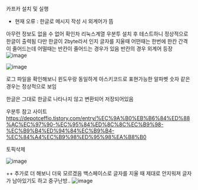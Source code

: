 카프카 설치 및 실행 

- 현재 오류 : 한글로 메시지 작성 시 외계어가 뜸



아무런 정보도 없을 수 없어 확인차 리눅스계열 우분투 설치 후 테스트하니 정상적으로 한글이 출력됨 다만 한글이 2byte라서 인지 글자를 지울때 어떤때는 한번에 한칸 간격이 줄어드는데 어떨때는 반칸이 줄어드는 경우가 있음 반칸의 경우 외계어 등장
![image](https://github.com/2nho/personal-study/assets/97571604/2782b6e0-920b-4074-a4ec-48500663460f)


![image](https://github.com/2nho/personal-study/assets/97571604/8062692e-a35e-46a8-87c4-f35ccbe3d2da)

로그 파일을 확인해보니 윈도우랑 동일하게 아스키코드로 표현가능한 알파벳 숫자 같은 경우는 정상적으로 보임 

한글은 그대로 한글로 나타나지 않고 변환되어 저장되어있음


우분투 참고 사이트 https://depotceffio.tistory.com/entry/%EC%9A%B0%EB%B6%84%ED%88%AC%EC%97%90-%EC%95%84%ED%8C%8C%EC%B9%98-%EC%B9%B4%ED%94%84%EC%B9%B4-%EC%84%A4%EC%B9%98%ED%95%98%EA%B8%B0


토픽삭제  

![image](https://github.com/2nho/personal-study/assets/97571604/d0dc0eec-99e1-4c5b-a108-af0e76555c5c)

++ 추가로 더 해보니 더욱 모르겠음 백스페이스로 글자를 지울 때 제대로 안지워져 글자가 남아있기도 하고 중구난방..
![image](https://github.com/2nho/personal-study/assets/97571604/5fd2e980-c002-4ad8-8302-14fcadbaf683)
